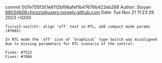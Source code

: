 commit 007e755f301e6112bf98afef1b47676b422eb268
Author: Stoyan <88034608+hinzzx@users.noreply.github.com>
Date:   Tue Nov 21 11:23:29 2023 +0200

    fix(ui5-switch): align 'off' text in RTL, add compact mode params (#7603)
    
    In RTL mode the 'off' icon of `Graphical` type Switch was misaligned due to missing parameters for RTL scenario of the control.
    
    Fixes: #7522
    Fixes: #7806
